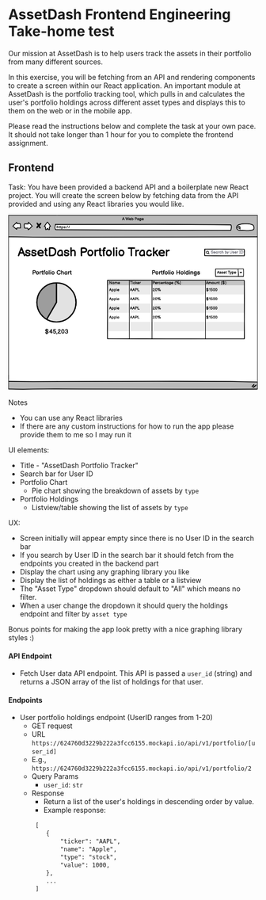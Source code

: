 # AssetDash Frontend Engineering Take-home test

Our mission at AssetDash is to help users track the assets in their portfolio from many different sources.

In this exercise, you will be fetching from an API and rendering components to create a screen within our React application. An important module at AssetDash is the portfolio tracking tool,
which pulls in and calculates the user's portfolio holdings across different asset types and displays this to them on the web or in the mobile app.

Please read the instructions below and complete the task at your own pace. It should not take longer than 1 hour for
you to complete the frontend assignment.

## Frontend
Task: You have been provided a backend API and a boilerplate new React project. You will create the screen below by fetching data from the API provided and using any React libraries you would like.

![Frontend Assignment](images/frontend_assignment.png)

Notes
- You can use any React libraries
- If there are any custom instructions for how to run the app please provide them to me so I may run it

UI elements:
- Title - "AssetDash Portfolio Tracker"
- Search bar for User ID
- Portfolio Chart
    - Pie chart showing the breakdown of assets by `type`
- Portfolio Holdings
    - Listview/table showing the list of assets by `type`

UX:
- Screen initially will appear empty since there is no User ID in the search bar
- If you search by User ID in the search bar it should fetch from the endpoints you created in the backend part
- Display the chart using any graphing library you like
- Display the list of holdings as either a table or a listview
- The "Asset Type" dropdown should default to "All" which means no filter.
- When a user change the dropdown it should query the holdings endpoint and filter by `asset type`

Bonus points for making the app look pretty with a nice graphing library styles :)

#### API Endpoint
- Fetch User data API endpoint. This API is passed a `user_id` (string) and returns a JSON array of the list of holdings for that user.

#### Endpoints
- User portfolio holdings endpoint (UserID ranges from 1-20)
    - GET request
    - URL `https://624760d3229b222a3fcc6155.mockapi.io/api/v1/portfolio/[user_id]`
    - E.g., `https://624760d3229b222a3fcc6155.mockapi.io/api/v1/portfolio/2`
    - Query Params
        - `user_id`: `str`
    - Response
        - Return a list of the user's holdings in descending order by value.
        - Example response:
        ```
         [
            {
                "ticker": "AAPL",
                "name": "Apple",
                "type": "stock",
                "value": 1000,
            },
            ...
         ]
        ```
